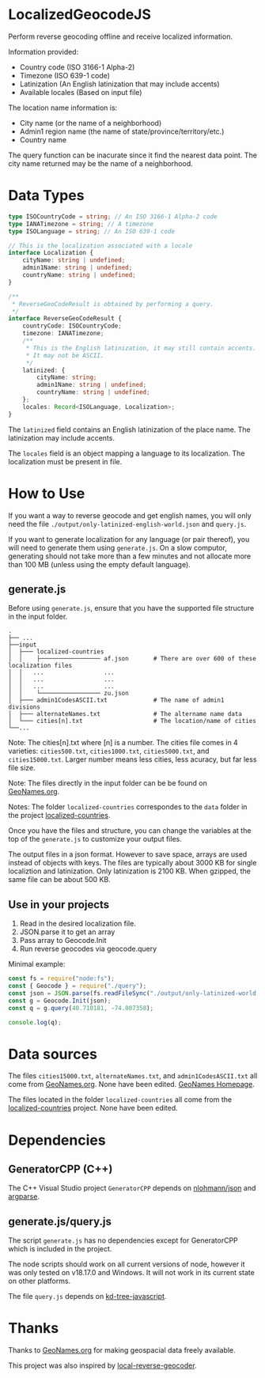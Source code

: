 # LocalizedGeocodeJS

Perform reverse geocoding offline and receive localized information.

Information provided:
- Country code (ISO 3166-1 Alpha-2)
- Timezone (ISO 639-1 code)
- Latinization (An English latinization that may include accents)
- Available locales (Based on input file)

The location name information is:
- City name (or the name of a neighborhood)
- Admin1 region name (the name of state/province/territory/etc.)
- Country name

The query function can be inacurate since it find the nearest data point. 
The city name returned may be the name of a neighborhood.

# Data Types

```typescript
type ISOCountryCode = string; // An ISO 3166-1 Alpha-2 code
type IANATimezone = string; // A timezone
type ISOLanguage = string; // An ISO 639-1 code

// This is the localization associated with a locale
interface Localization {
    cityName: string | undefined;
    admin1Name: string | undefined;
    countryName: string | undefined;
}

/**
 * ReverseGeoCodeResult is obtained by performing a query.
 */
interface ReverseGeoCodeResult {
    countryCode: ISOCountryCode;
    timezone: IANATimezone;
    /**
     * This is the English latinization, it may still contain accents.
     * It may not be ASCII.
     */
    latinized: {
        cityName: string;
        admin1Name: string | undefined;
        countryName: string | undefined;
    };
    locales: Record<ISOLanguage, Localization>;
}
```

The `latinized` field contains an English latinization of the place name. The latinization may include accents.

The `locales` field is an object mapping a language to its localization. The localization must be present in file.

# How to Use

If you want a way to reverse geocode and get english names, you will only need the file `./output/only-latinized-english-world.json` and `query.js`.

If you want to generate localization for any language (or pair thereof), you will need to generate them using `generate.js`. On a slow computor, generating should not take more than a few minutes and not allocate more than 100 MB (unless using the empty default language).

## generate.js

Before using `generate.js`, ensure that you have the supported file structure in the input folder.

```
.
├── ...
├──input
│  ├─── localized-countries
│  │    ├───────────────── af.json       # There are over 600 of these localization files
│  │   ...                 ...
│  │   ...                 ...
│  │   ...                 ...
│  │    └───────────────── zu.json
│  ├─── admin1CodesASCII.txt             # The name of admin1 divisions
│  ├─── alternateNames.txt               # The altername name data
│  └─── cities[n].txt                    # The location/name of cities
└──...
```

Note: The cities[n].txt where [n] is a number. The cities file comes in 4 varieties: `cities500.txt`, `cities1000.txt`, `cities5000.txt`, and `cities15000.txt`. Larger number means less cities, less acuracy, but far less file size.

Note: The files directly in the input folder can be be found on [GeoNames.org](https://download.geonames.org/export/dump/).

Notes: The folder `localized-countries` correspondes to the `data` folder in the project [localized-countries](https://github.com/marcbachmann/localized-countries).

Once you have the files and structure, you can change the variables at the top of the `generate.js` to customize your output files.

The output files in a json format. However to save space, arrays are used instead of objects with keys. 
The files are typically about 3000 KB for single localiztion and latinization. Only latinization is 2100 KB.
When gzipped, the same file can be about 500 KB. 


## Use in your projects

1. Read in the desired localization file.
2. JSON.parse it to get an array
3. Pass array to Geocode.Init
4. Run reverse geocodes via geocode.query

Minimal example:

```javascript
const fs = require("node:fs");
const { Geocode } = require("./query");
const json = JSON.parse(fs.readFileSync("./output/only-latinized-world.json"));
const g = Geocode.Init(json);
const q = g.query(40.710181, -74.007358);

console.log(q);
```

# Data sources

The files `cities15000.txt`, `alternateNames.txt`, and `admin1CodesASCII.txt` all come from [GeoNames.org](https://download.geonames.org/export/dump/). None have been edited. [GeoNames Homepage](https://www.geonames.org/).

The files located in the folder `localized-countries` all come from the [localized-countries](https://github.com/marcbachmann/localized-countries) project. None have been edited.

# Dependencies

## GeneratorCPP (C++)

The C++ Visual Studio project `GeneratorCPP` depends on [nlohmann/json](https://github.com/nlohmann/json) and [argparse](https://github.com/p-ranav/argparse).

## generate.js/query.js

The script `generate.js` has no dependencies except for GeneratorCPP  which is included in the project.

The node scripts should work on all current versions of node, however it was only tested on v18.17.0 and Windows. It will not work in its current state on other platforms.

The file `query.js` depends on [kd-tree-javascript](https://www.npmjs.com/package/kd-tree-javascript).

# Thanks

Thanks to [GeoNames.org](https://www.geonames.org/) for making geospacial data freely available.

This project was also inspired by [local-reverse-geocoder](https://github.com/tomayac/local-reverse-geocoder).
